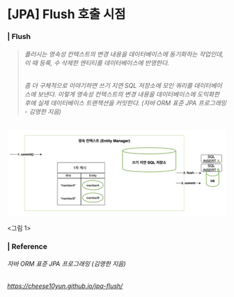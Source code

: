 # [JPA] Flush 호출 시점

### | Flush 

> ###### 플러시는 영속성 컨텍스트의 변경 내용을 데이터베이스에 동기화하는 작업인데, 이 때 등록, 수 삭제한 엔티티를 데이터베이스에 반영한다. 
>
> ###### 좀 더 구체적으로 이야기하면 쓰기 지연 SQL 저장소에 모인 쿼리를 데이터베이스에 보낸다. 이렇게 영속성 컨텍스트의 변경 내용을 데이터베이스에 도익화한 후에 실제 데이터베이스 트랜잭션을 커밋한다. (자바 ORM 표준 JPA 프로그래밍 - 김영한 지음)

![image-20210803211933720](./imgs/flush-when-to-call1.png)

<그림 1> 





### | Reference 

###### 자바 ORM 표준 JPA 프로그래밍 (김영한 지음)

###### https://cheese10yun.github.io/jpa-flush/

